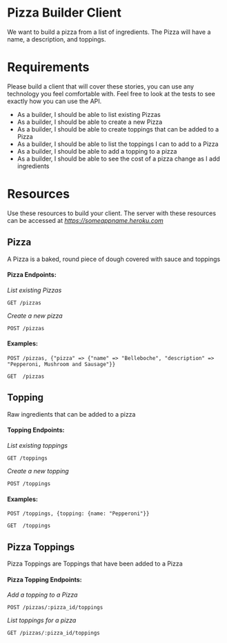 # Pizza Builder Client

We want to build a pizza from a list of ingredients.  The Pizza will have a name,
a description, and toppings.

Requirements
============

Please build a client that will cover these stories, you can use any technology
you feel comfortable with.  Feel free to look at the tests to see exactly how
you can use the API.
  * As a builder, I should be able to list existing Pizzas
  * As a builder, I should be able to create a new Pizza
  * As a builder, I should be able to create toppings that can be added to a Pizza
  * As a builder, I should be able to list the toppings I can to add to a Pizza
  * As a builder, I should be able to add a topping to a pizza
  * As a builder, I should be able to see the cost of a pizza change as I add ingredients

Resources
=========
Use these resources to build your client.  The server with these resources can
be accessed at *https://someappname.heroku.com*

Pizza
-----
A Pizza is a baked, round piece of dough covered with sauce and toppings

#### Pizza Endpoints:

*List existing Pizzas*
```
GET /pizzas
```

*Create a new pizza*
```
POST /pizzas
```

#### Examples:
```
POST /pizzas, {"pizza" => {"name" => "Belleboche", "description" => "Pepperoni, Mushroom and Sausage"}}
```
```
GET  /pizzas
```

Topping
-------
Raw ingredients that can be added to a pizza

#### Topping Endpoints:
*List existing toppings*
```
GET /toppings
```

*Create a new topping*
```
POST /toppings
```

#### Examples:
```
POST /toppings, {topping: {name: "Pepperoni"}}
```
```
GET  /toppings
```

Pizza Toppings
--------------
Pizza Toppings are Toppings that have been added to a Pizza

#### Pizza Topping Endpoints:
*Add a topping to a Pizza*
```
POST /pizzas/:pizza_id/toppings
```

*List toppings for a pizza*
```
GET /pizzas/:pizza_id/toppings
```




